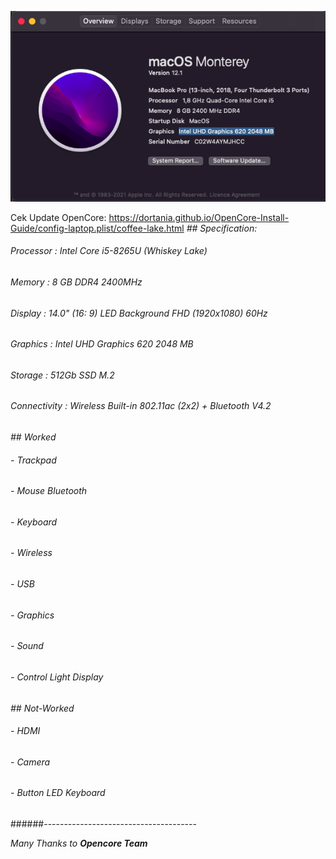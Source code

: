 ![ASUS-VivoBook-A412F](https://github.com/lay870/EFI-OC-Monterey-ASUS-VivoBook-A412F/blob/main/Screenshot%202022-06-25%20at%2015.48.32.png)

Cek Update OpenCore: https://dortania.github.io/OpenCore-Install-Guide/config-laptop.plist/coffee-lake.html
_## Specification:_
###### Processor : Intel Core i5-8265U (Whiskey Lake)
###### Memory : 8 GB DDR4 2400MHz
###### Display : 14.0" (16: 9) LED Background FHD (1920x1080) 60Hz 
###### Graphics : Intel UHD Graphics 620 2048 MB
###### Storage : 512Gb SSD M.2
###### Connectivity : Wireless Built-in 802.11ac (2x2) + Bluetooth V4.2

_## Worked_
###### - Trackpad
###### - Mouse Bluetooth
###### - Keyboard
###### - Wireless
###### - USB
###### - Graphics
###### - Sound
###### - Control Light Display

_## Not-Worked_
###### - HDMI
###### - Camera
###### - Button LED Keyboard

######--------------------------------------

_Many Thanks to **Opencore Team**_
